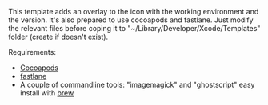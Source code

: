 This template adds an overlay to the icon with the working environment and the version. It's also prepared to use cocoapods and fastlane. Just modify the relevant files before coping it to "~/Library/Developer/Xcode/Templates" folder (create if doesn't exist).

Requirements:
* [Cocoapods](https://cocoapods.org)
* [fastlane](https://fastlane.tools)
* A couple of commandline tools: "imagemagick" and "ghostscript" easy install with [brew](http://brew.sh)
